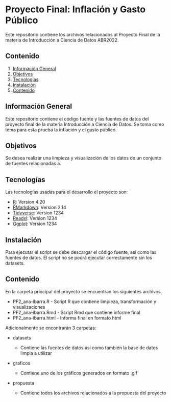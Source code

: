 # Proyecto Final: Inflación y Gasto Público

Este repositorio contiene los archivos relacionados al Proyecto Final de la materia de Introducción a Ciencia de Datos ABR2022.

## Contenido
1. [Información General](#información-general)
2. [Objetivos](#objetivos)
3. [Tecnologías](#tecnologías)
4. [Instalación](#instalación)
5. [Contenido](#contenido)
## Información General 

Este repositorio contiene el código fuente y las fuentes de datos del proyecto final de la materia Introducción a Ciencia de Datos. Se toma como tema para esta prueba la inflación y el gasto público. 

## Objetivos

Se desea realizar una limpieza y visualización de los datos de un conjunto de fuentes relacionadas a. 

## Tecnologías

Las tecnologías usadas para el desarrollo el proyecto son:
* [R](https://cran.r-project.org/src/base/R-4/): Version 4.20
* [RMarkdown](https://cran.r-project.org/web/packages/rmarkdown/index.html): Version 2.14
* [Tidyverse](https://example.com): Version 1234
* [Readxl](https://example.com): Version 1234
* [Ggplot](https://example.com): Version 1234

## Instalación

Para ejecutar el script se debe descargar el código fuente, así como las fuentes de datos. El script no se podrá ejecutar correctamente sin los datasets. 


## Contenido

En la carpeta principal del proyecto se encuentran los siguientes archivos

- PF2_ana-ibarra.R - Script R que contiene limpieza, transformación y visualizaciones
- PF2_ana-ibarra.Rmd - Script Rmd que contiene informe final
- PF2_ana-ibarra.html - Informa final en formato html

Adicionalmente se encontrarán 3 carpetas:

- datasets
    - Contiene las fuentes de datos así como también la base de datos limpia a utilizar

- graficos
    - Contiene uno de los gráficos generados en formato .gif

- propuesta
    - Contiene todos los archivos relacionados a la propuesta del proyecto
